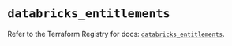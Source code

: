 # `databricks_entitlements`

Refer to the Terraform Registry for docs: [`databricks_entitlements`](https://registry.terraform.io/providers/databricks/databricks/1.50.0/docs/resources/entitlements).
